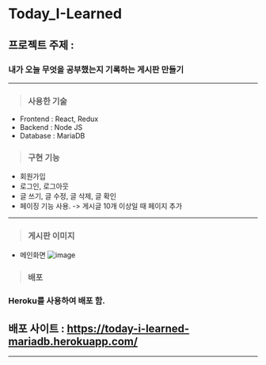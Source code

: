 # **Today_I-Learned**

## 프로젝트 주제 :

### 내가 오늘 무엇을 공부했는지 기록하는 게시판 만들기

---

> ### 사용한 기술

- Frontend : React, Redux
- Backend : Node JS
- Database : MariaDB

> ### 구현 기능

- 회원가입
- 로그인, 로그아웃
- 글 쓰기, 글 수정, 글 삭제, 글 확인
- 페이징 기능 사용. -> 게시글 10개 이상일 때 페이지 추가

---

> ### 게시판 이미지

- 메인화면
![image](https://user-images.githubusercontent.com/67590061/131354291-23e2a80f-41ec-49a3-9fa8-a8015427a31e.png)

> ### 배포
### Heroku를 사용하여 배포 함.
## 배포 사이트 : https://today-i-learned-mariadb.herokuapp.com/
---
